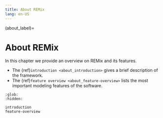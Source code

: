 ```yaml
---
title: About REMix
lang: en-US
---
```


(about_label)=

# About REMix

In this chapter we provide an overview on REMix and its features.

-   The {ref}`introduction <about_introduction>` gives a brief description of the framework.
-   The {ref}`feature overview <about_feature-overview>` lists the most important modeling features of the software.

```{toctree}
:glob:
:hidden:

introduction
feature-overview
```
